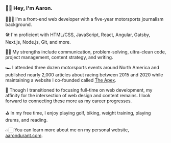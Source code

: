 ### 👋🏻 Hey, I'm Aaron.

👨🏻‍💻 I'm a front-end web developer with a five-year motorsports journalism background.

🛠 I'm proficient with HTML/CSS, JavaScript, React, Angular, Gatsby, Next.js, Node.js, Git, and more.

💪🏻 My strengths include communication, problem-solving, ultra-clean code, project management, content strategy, and writing.

🏎 I attended three dozen motorsports events around North America and published nearly 2,000 articles about racing between 2015 and 2020 while maintaining a website I co-founded called [The Apex](https://www.theapex.racing).

📝 Though I transitioned to focusing full-time on web development, my affinity for the intersection of web design and content remains. I look forward to connecting these more as my career progresses.

⛳️ In my free time, I enjoy playing golf, biking, weight training, playing drums, and reading.

👉🏻 You can learn more about me on my personal website, [aarondurant.com](https://aarondurant.com).
